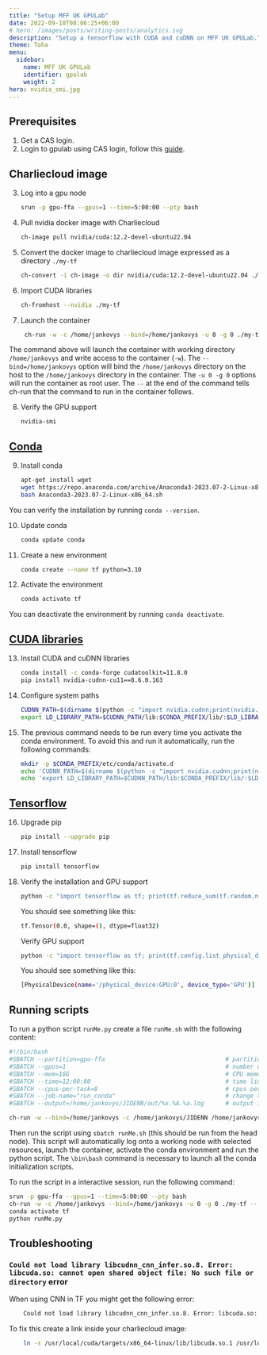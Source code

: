 ```yaml
---
title: "Setup MFF UK GPULab"
date: 2022-09-18T08:06:25+06:00
# hero: /images/posts/writing-posts/analytics.svg
description: "Setup a tensorflow with CUDA and cuDNN on MFF UK GPULab."
theme: Toha
menu:
  sidebar:
    name: MFF UK GPULab
    identifier: gpulab
    weight: 2
hero: nvidia_smi.jpg
---
```


## Prerequisites
1. Get a CAS login.
2. Login to gpulab using CAS login, follow this [guide](https://gitlab.mff.cuni.cz/mff/hpc/clusters#installed-software-on-clusters). 


## Charliecloud image
3. Log into a gpu node
    ```bash
    srun -p gpu-ffa --gpus=1 --time=5:00:00 --pty bash
    ```
4. Pull nvidia docker image with Charliecloud
    ```bash
    ch-image pull nvidia/cuda:12.2-devel-ubuntu22.04
    ```
5. Convert the docker image to charliecloud image expressed as a directory `./my-tf` 
    ```bash
    ch-convert -i ch-image -o dir nvidia/cuda:12.2-devel-ubuntu22.04 ./my-tf
    ```
6. Import CUDA libraries
    ```bash
    ch-fromhost --nvidia ./my-tf
    ``` 
7. Launch the container
   ```bash
    ch-run -w -c /home/jankovys --bind=/home/jankovys -u 0 -g 0 ./my-tf -- bash
    ``` 
The command above will launch the container with working directory `/home/jankovys` and write access to the container (`-w`). The `--bind=/home/jankovys` option will bind the `/home/jankovys` directory on the host to the `/home/jankovys` directory in the container. The `-u 0 -g 0` options will run the container as root user. The `--` at the end of the command tells ch-run that the command to run in the container follows. 

8. Verify the GPU support
    ```bash
    nvidia-smi
    ```
## [Conda](https://gretel.ai/blog/install-tensorflow-with-cuda-cdnn-and-gpu-support-in-4-easy-steps)
9. Install conda
    ```bash
    apt-get install wget
    wget https://repo.anaconda.com/archive/Anaconda3-2023.07-2-Linux-x86_64.sh
    bash Anaconda3-2023.07-2-Linux-x86_64.sh
    ```
You can verify the installation by running `conda --version`. 

10. Update conda
    ```bash
    conda update conda
    ```
11. Create a new environment
    ```bash
    conda create --name tf python=3.10
    ```
12. Activate the environment
    ```bash
    conda activate tf
    ```
You can deactivate the environment by running `conda deactivate`.

## [CUDA libraries](https://www.tensorflow.org/install/pip)
13. Install CUDA and cuDNN libraries
    ```bash
    conda install -c conda-forge cudatoolkit=11.8.0
    pip install nvidia-cudnn-cu11==8.6.0.163
    ```
14. Configure system paths
    ```bash
    CUDNN_PATH=$(dirname $(python -c "import nvidia.cudnn;print(nvidia.cudnn.__file__)"))
    export LD_LIBRARY_PATH=$CUDNN_PATH/lib:$CONDA_PREFIX/lib/:$LD_LIBRARY_PATH
    ```
15. The previous command needs to be run every time you activate the conda environment. To avoid this and run it automatically, run the following commands: 
    ```bash
    mkdir -p $CONDA_PREFIX/etc/conda/activate.d
    echo 'CUDNN_PATH=$(dirname $(python -c "import nvidia.cudnn;print(nvidia.cudnn.__file__)"))' >> $CONDA_PREFIX/etc/conda/activate.d/env_vars.sh
    echo 'export LD_LIBRARY_PATH=$CUDNN_PATH/lib:$CONDA_PREFIX/lib/:$LD_LIBRARY_PATH' >> $CONDA_PREFIX/etc/conda/activate.d/env_vars.sh
    ```

## [Tensorflow](https://www.tensorflow.org/install/pip)
16. Upgrade pip
    ```bash
    pip install --upgrade pip
    ```
17. Install tensorflow
    ```bash
    pip install tensorflow
    ```
18. Verify the installation and GPU support
    ```bash
    python -c "import tensorflow as tf; print(tf.reduce_sum(tf.random.normal([1000, 1000])))"
    ```
    You should see something like this:
    ```bash
    tf.Tensor(0.0, shape=(), dtype=float32)
    ```
    Verify GPU support
    ```bash
    python -c "import tensorflow as tf; print(tf.config.list_physical_devices('GPU'))"
    ```
    You should see something like this:
    ```bash
    [PhysicalDevice(name='/physical_device:GPU:0', device_type='GPU')]
    ```

## Running scripts
To run a python script `runMe.py` create a file `runMe.sh` with the following content:
```bash
#!/bin/bash
#SBATCH --partition=gpu-ffa                                  # partition you want to run job in
#SBATCH --gpus=1                                             # number of GPUs
#SBATCH --mem=16G                                            # CPU memory resource
#SBATCH --time=12:00:00					                     # time limit
#SBATCH --cpus-per-task=8                                    # cpus per tasks
#SBATCH --job-name="run_conda"                               # change to your job name
#SBATCH --output=/home/jankovys/JIDENN/out/%x.%A.%a.log      # output file    

ch-run -w --bind=/home/jankovys -c /home/jankovys/JIDENN /home/jankovys/my-tf -- /bin/bash; conda run -n tf python runMe.py
```
Then run the script using `sbatch runMe.sh` (this should be run from the head node). 
This script will automatically log onto a working node with selected resources, launch the container, activate the conda environment and run the python script.
The `\bin\bash` command is necessary to launch all the conda initialization scripts.

To run the script in a interactive session, run the following command:
```bash
srun -p gpu-ffa --gpus=1 --time=5:00:00 --pty bash
ch-run -w -c /home/jankovys --bind=/home/jankovys -u 0 -g 0 ./my-tf -- bash
conda activate tf
python runMe.py
```



## Troubleshooting
### `Could not load library libcudnn_cnn_infer.so.8. Error: libcuda.so: cannot open shared object file: No such file or directory` error
When using CNN in TF you might get the following error:
```bash
    Could not load library libcudnn_cnn_infer.so.8. Error: libcuda.so: cannot open shared object file: No such file or directory
```
To fix this create a link inside your charliecloud image:
```bash
    ln -s /usr/local/cuda/targets/x86_64-linux/lib/libcuda.so.1 /usr/local/cuda/targets/x86_64-linux/lib/libcuda.so
```


<!-- ## Notes
### Syntax highlighting and autocompletion in IDE
Include this lines in `__init__.py` file of tensorflow if you autocompletion and syntax highlighting in your IDE

    ```python
    # Explicitly import lazy-loaded modules to support autocompletion.
    # pylint: disable=g-import-not-at-top
    if _typing.TYPE_CHECKING:
        from tensorflow_estimator.python.estimator.api._v2 import estimator as estimator
        from keras.api._v2 import keras
        from keras.api._v2.keras import losses
        from keras.api._v2.keras import metrics
        from keras.api._v2.keras import optimizers
        from keras.api._v2.keras import initializers
    # pylint: enable=g-import-not-at-top
    ```
### Error when using CNN in TF
When using CNN in TF you might get the following error:
```bash
    Could not load library libcudnn_cnn_infer.so.8. Error: libcuda.so: cannot open shared object file: No such file or directory
```
To fix this, you need to add the following lines to `~/.bashrc` (use `source ~/.bashrc` to apply changes):
```bash
    export LD_LIBRARY_PATH=/usr/local/cuda/lib64:$LD_LIBRARY_PATH
    export LD_LIBRARY_PATH=/usr/local/cuda/targets/x86_64-linux/lib/:$LD_LIBRARY_PATH
```
And create symlink for `libcuda.so`:
```bash
    ln -s /usr/local/cuda/targets/x86_64-linux/lib/libcuda.so.1 /usr/local/cuda/targets/x86_64-linux/lib/libcuda.so -->
```